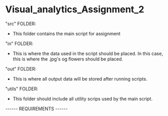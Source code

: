 # Visual_analytics_Assignment_2
"src" FOLDER:
- This folder contains the main script for assignment

"in" FOLDER:
- This is where the data used in the script should be placed. In this case, this is where the .jpg's og flowers should be placed.

"out" FOLDER:
- This is where all output data will be stored after running scripts.

"utils" FOLDER:
- This folder should include all utility scrips used by the main script.

------ REQUIREMENTS ------
